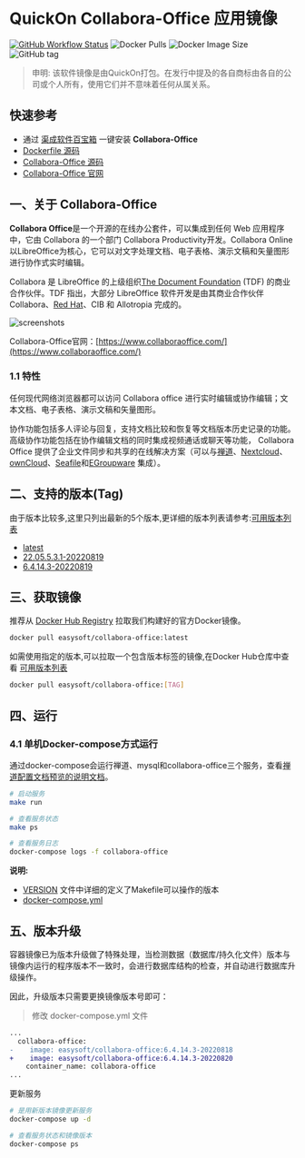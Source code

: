 <!-- 该文档是模板生成，手动修改的内容会被覆盖，详情参见：https://github.com/quicklyon/template-toolkit -->
# QuickOn Collabora-Office 应用镜像

[![GitHub Workflow Status](https://github.com/quicklyon/collabora-office-docker/actions/workflows/docker.yml/badge.svg)](https://github.com/quicklyon/collabora-office/actions/workflows/docker.yml)
![Docker Pulls](https://img.shields.io/docker/pulls/easysoft/collabora-office?style=flat-square)
![Docker Image Size](https://img.shields.io/docker/image-size/easysoft/collabora-office?style=flat-square)
![GitHub tag](https://img.shields.io/github/v/tag/quicklyon/collabora-office-docker?style=flat-square)

> 申明: 该软件镜像是由QuickOn打包。在发行中提及的各自商标由各自的公司或个人所有，使用它们并不意味着任何从属关系。

## 快速参考

- 通过 [渠成软件百宝箱](https://www.qucheng.com/app-install/install-collabora-office-145.html) 一键安装 **Collabora-Office**
- [Dockerfile 源码](https://github.com/quicklyon/collabora-office-docker)
- [Collabora-Office 源码](https://github.com/CollaboraOnline/online)
- [Collabora-Office 官网](https://www.collaboraoffice.com/)

## 一、关于 Collabora-Office

<!-- 这里写应用的【介绍信息】 -->

**Collabora Office**是一个开源的在线办公套件，可以集成到任何 Web 应用程序中，它由 Collabora 的一个部门 Collabora Productivity开发。Collabora Online 以LibreOffice为核心，它可以对文字处理文档、电子表格、演示文稿和矢量图形进行协作式实时编辑。

Collabora 是 LibreOffice 的上级组织[The Document Foundation](https://www.wikiwand.com/en/The_Document_Foundation) (TDF) 的商业合作伙伴。TDF 指出，大部分 LibreOffice 软件开发是由其商业合作伙伴 Collabora、[Red Hat](https://www.wikiwand.com/en/Red_Hat)、CIB 和 Allotropia 完成的。

![screenshots](https://raw.githubusercontent.com/quicklyon/collabora-office-docker/master/.template/screenshot.png)

Collabora-Office官网：[https://www.collaboraoffice.com/](https://www.collaboraoffice.com/)

<!-- 这里写应用的【附加信息】 -->
### 1.1 特性

任何现代网络浏览器都可以访问 Collabora office 进行实时编辑或协作编辑；文本文档、电子表格、演示文稿和矢量图形。

协作功能包括多人评论与回复，支持文档比较和恢复等文档版本历史记录的功能。高级协作功能包括在协作编辑文档的同时集成视频通话或聊天等功能， Collabora Office 提供了企业文件同步和共享的在线解决方案（可以与[禅道](https://www.zentao.net/book/zentaobizhelp/267.html)、[Nextcloud](https://www.wikiwand.com/en/Nextcloud)、[ownCloud](https://www.wikiwand.com/en/OwnCloud)、[Seafile](https://www.wikiwand.com/en/Seafile)和[EGroupware](https://www.wikiwand.com/en/EGroupware) 集成）。

## 二、支持的版本(Tag)

由于版本比较多,这里只列出最新的5个版本,更详细的版本列表请参考:[可用版本列表](https://hub.docker.com/r/easysoft/collabora-office/tags/)

<!-- 这里是应用的【Tag】信息，通过命令维护，详情参考：https://github.com/quicklyon/template-toolkit -->
- [latest](https://github.com/quicklyon/collabora-office/releases/tag/v20220819)
- [22.05.5.3.1-20220819](https://github.com/quicklyon/collabora-office/releases/tag/v20220819)
- [6.4.14.3-20220819](https://github.com/quicklyon/collabora-office/releases/tag/v20220819)

## 三、获取镜像

推荐从 [Docker Hub Registry](https://hub.docker.com/r/easysoft/collabora-office) 拉取我们构建好的官方Docker镜像。

```bash
docker pull easysoft/collabora-office:latest
```

如需使用指定的版本,可以拉取一个包含版本标签的镜像,在Docker Hub仓库中查看 [可用版本列表](https://hub.docker.com/r/easysoft/collabora-office/tags/)

```bash
docker pull easysoft/collabora-office:[TAG]
```

##  四、运行

### 4.1 单机Docker-compose方式运行

通过docker-compose会运行禅道、mysql和collabora-office三个服务，查看[禅道配置文档预览的说明文档](https://www.zentao.net/book/zentaobizhelp/267.html)。

```bash
# 启动服务
make run

# 查看服务状态
make ps

# 查看服务日志
docker-compose logs -f collabora-office

```
**说明:**

- [VERSION](https://github.com/quicklyon/collabora-office-docker/blob/master/VERSION) 文件中详细的定义了Makefile可以操作的版本
- [docker-compose.yml](https://github.com/quicklyon/collabora-office-docker/blob/master/docker-compose.yml)
<!-- 这里写应用的【make命令的备注信息】位于文档最后端 -->

## 五、版本升级

容器镜像已为版本升级做了特殊处理，当检测数据（数据库/持久化文件）版本与镜像内运行的程序版本不一致时，会进行数据库结构的检查，并自动进行数据库升级操作。

因此，升级版本只需要更换镜像版本号即可：

> 修改 docker-compose.yml 文件

```diff
...
  collabora-office:
-    image: easysoft/collabora-office:6.4.14.3-20220818
+    image: easysoft/collabora-office:6.4.14.3-20220820
    container_name: collabora-office
...
```

更新服务

```bash
# 是用新版本镜像更新服务
docker-compose up -d

# 查看服务状态和镜像版本
docker-compose ps
```